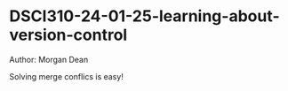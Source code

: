 # DSCI310-24-01-25-learning-about-version-control

Author: Morgan Dean

Solving merge conflics is easy!
